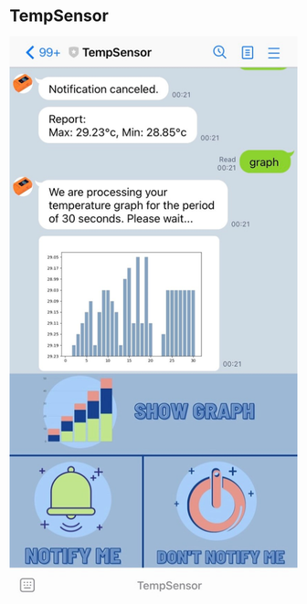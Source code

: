 # TempSensor
![screenshot](https://raw.githubusercontent.com/keirace/temp_sensor/main/static/S__27501184.jpg)
